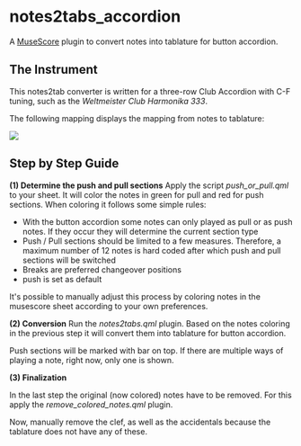 # notes2tabs_accordion

A [MuseScore](https://musescore.org/en) plugin to convert notes into tablature for button accordion.





## The Instrument

This notes2tab converter is written for a three-row Club Accordion with C-F tuning, such as the *Weltmeister Club Harmonika 333*.

The following mapping displays the mapping from notes to tablature:

![](/home/natalie/Documents/Noten2Griffschrift/notes2tab_accordion/conversion_table.png)







## Step by Step Guide



**(1)  Determine the push and pull sections**
Apply the script *push_or_pull.qml* to your sheet. It will color the notes in green for pull and red for push sections. When coloring it follows some simple rules:

- With the button accordion some notes can only played as pull or as push notes. If they occur they will determine the current section type
- Push / Pull sections should be limited to a few measures. Therefore, a maximum number of 12 notes is hard coded after which push and pull sections will be switched
- Breaks are preferred changeover positions
- push is set as default

It's possible to manually adjust this process by coloring notes in the musescore sheet according to your own preferences.



**(2) Conversion**
Run the *notes2tabs.qml* plugin. Based on the notes coloring in the previous step it will convert them into tablature for button accordion.

Push sections will be marked with bar on top. If there are multiple ways of playing a note, right now, only one is shown.



**(3) Finalization**

In the last step the original (now colored) notes have to be removed. For this apply the *remove_colored_notes.qml* plugin.

Now, manually remove the clef, as well as the accidentals because the tablature does not have any of these.
